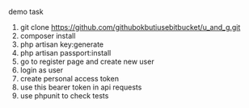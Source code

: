 demo task

1. git clone https://github.com/githubokbutiusebitbucket/u_and_g.git
2. composer install
3. php artisan key:generate
4. php artisan passport:install
5. go to register page and create new user
6. login as user
7. create personal access token
8. use this bearer token in api requests
9. use phpunit to check tests